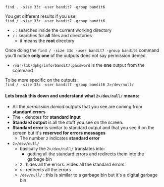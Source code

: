 `find . -size 33c -user bandit7 -group bandit6`

You get different results if you use:\
`find / -size 33c -user bandit7 -group bandit6`
- `.` : searches inside the current working directory
- `/` : searches for **all** files and directories
    - it means the **root** directory

Once doing the `find / -size 33c -user bandit7 -group bandit6` command you'll notice **only one** of the outputs does not say permission denied.
- `/var/lib/dpkg/info/bandit7.password` is the **one** output from the command

To be more specific on the outputs:\
`find / -size 33c -user bandit7 -group bandit6 2>/dev/null/` 

#### Lets break this down and understand what `2>/dev/null/` means:
- All the *permission denied* outputs that you see are coming from **standard errors** 
- The `-` denotes for **standard input**
- **Standard output** is all the stuff you see on the screen.
- **Standard error** is similar to standard output and that you see it on the screen but it's **reserved for errors messages**
    - The number `2` indicates **standard error**
- `2>/dev/null/`
    - basically the `2>/dev/null/` translates into:
        - getting all the standard errors and redirects them into the garbage bin
    - `2` : hides all the errors.  Hides all the standard errors.
    - `>` : redirects all the errors
    - `/dev/null/` : this is similar to a garbage bin but it's a digital garbage bin
